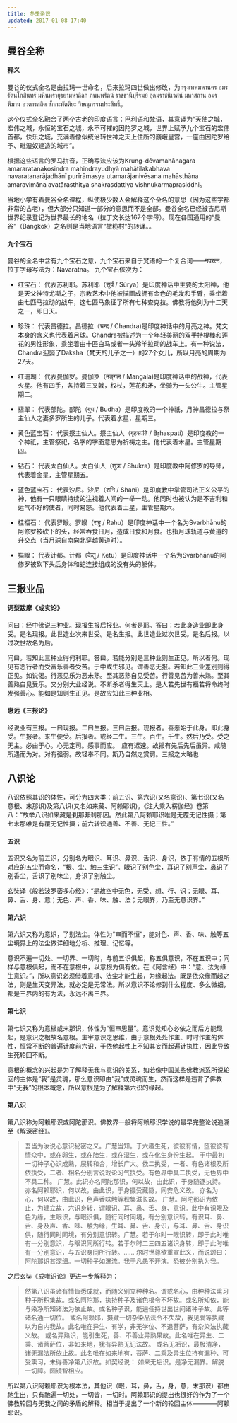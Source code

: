 ```yaml
---
title: 冬季杂识
updated: 2017-01-08 17:40
---
```


## 曼谷全称

#### 释义

曼谷的仪式全名是由拉玛一世命名，后来拉玛四世做出修改，为กรุงเทพมหานคร อมรรัตนโกสินทร์ มหินทรายุธยามหาดิลก ภพนพรัตน์ ราชธานีบุรีรมย์ อุดมราชนิเวศน์ มหาสถาน อมรพิมาน อวตารสถิต สักกะทัตติยะ วิษณุกรรมประสิทธิ์。

这个仪式全名融合了两个古老的印度语言：巴利语和梵语，其意译为“天使之城，宏伟之城，永恒的宝石之城，永不可摧的因陀罗之城，世界上赋予九个宝石的宏伟首都，快乐之城，充满着像似统治转世神之天上住所的巍峨皇宫，一座由因陀罗给予、毗湿奴建造的城市”。

根据这些语言的罗马拼音，正确写法应该为Krung-dēvamahānagara amararatanakosindra mahindrayudhyā mahātilakabhava navaratanarājadhānī purīrāmasya utamarājanivēsana mahāsthāna amaravimāna avatārasthitya shakrasdattiya vishnukarmaprasiddhi。

当地小学有着曼谷全名课程，纵使极少数人会解释这个全名的意思（因为这些字都非常的古老），但大部分只知道一部分的意思而不是全部。曼谷全名已经被吉尼斯世界纪录登记为世界最长的地名（拉丁文长达167个字母）。现在各国通用的“曼谷”（Bangkok）之名则是当地语言“橄榄村”的转译。。

#### 九个宝石

曼谷的全名中含有九个宝石之意，九个宝石来自于梵语的一个复合词——नवरत्न，拉丁字母写法为：Navaratna。
九个宝石依次为：

+ 红宝石︰
代表苏利耶。苏利耶（सूर्य / Sūrya）是印度神话中主要的太阳神，他是天父神特尤斯之子，宗教艺术中他被描画成拥有金色的毛发和手臂，乘坐着由七匹马拉动的战车，这七匹马象征了所有七种查克拉。佛教将他列为十二天之一，即日天。

+ 珍珠︰
代表昌德拉。昌德拉（चन्द्र / Chandra)是印度神话中的月亮之神。梵文本身的含义也代表着月球。Chandra被描述为一个年轻美丽的双手持棍棒和莲花的男性形象，乘坐着由十匹白马或者一头羚羊拉动的战车上。有一种说法，Chandra迎娶了Daksha（梵天的儿子之一）的27个女儿，所以月亮的周期为27天。

+ 红珊瑚︰
代表曼伽罗。曼伽罗（मङ्गल / Mangala)是印度神话中的战神，代表火星。他有四手，各持着三叉戟，权杖，莲花和矛，坐骑为一头公牛。主管星期二。

+ 翡翠︰
代表部陀。部陀（बुध / Budha）是印度教的一个神祇，月神昌德拉与祭主仙人之妻多罗所生的儿子。代表着水星，星期三。

+ 黄色蓝宝石︰
代表祭主仙人。祭主仙人（बृहस्पति / Bṛhaspati）是印度教的一个神祇，主管祭祀，名字的字面意思为祈祷之主。他代表着木星。主管星期四。

+ 钻石：
代表太白仙人。太白仙人（शुक्र / Shukra）是印度教中阿修罗的导师，代表着金星，主管星期五。

+ 蓝色蓝宝石：
代表沙尼。沙尼（शनि / Shani）是印度教中掌管司法正义公平的神，他有一只眼睛持续的注视着人间的一举一动。他同时也被认为是不吉利和运气不好的使者，同时易怒。他代表着土星，主管星期六。

+ 桂榴石：
代表罗睺。罗睺（राहु / Rahu）是印度神话中一个名为Svarbhānu的阿修罗被砍下的头，经常吞食日月，造成日食和月食。也指月球轨道与黄道的升交点（当月球自南向北穿越黄道时）。

+ 猫眼：
代表计都。计都（केतु / Ketu）是印度神话中一个名为Svarbhānu的阿修罗被砍下头后身体和蛇连接组成的没有头的躯体。

## 三报业品

#### 诃梨跋摩《成实论》

问曰：经中佛说三种业。现报生报后报业。何者是耶。答曰：若此身造业即此身受。是名现报。此世造业次来世受。是名生报。此世造业过次世受。是名后报。以过次世故名为后。

问曰。若知此三种业得何利耶。答曰。若能分别是三种业则生正见。所以者何。现见有恶行者而受富乐善者受苦。于中或生邪见。谓善恶无报。若知此三业差别则得正见。如说偈。行恶见乐为恶未熟。至其恶熟自见受苦。行善见苦为善未熟。至其善熟自见受乐。又分别大业经说。不断杀者得生天上。是人若先世有福若将命终时发强善心。能如是知则生正见。是故应知此三种业相。

#### 惠远《三报论》

经说业有三报。一曰现报。二曰生报。三曰后报。现报者。善恶始于此身。即此身受。生报者。来生便受。后报者。或经二生。三生。百生。千生。然后乃受。受之无主。必由于心。心无定司。感事而应。　应有迟速。故报有先后先后虽异。咸随所遇而为对。对有强弱。故轻奉不同。斯乃自然之赏罚。三报之大略也

## 八识论

八识依照其识的体性，可分为四大类：前五识、第六识(又名意识)、第七识(又名意根、末那识)及第八识(又名如来藏、阿赖耶识)。《注大乘入楞伽经》卷第八：“故举八识如来藏是刹那非刹那因。然此第八阿赖耶识唯是无覆无记性摄；第七末那唯是有覆无记性摄；前六转识通善、不善、无记三性。”

#### 五识

五识又名为前五识，分别名为眼识、耳识、鼻识、舌识、身识，依于有情的五根所对应的五尘而命名，“根、尘、触三生识”。眼识了别色尘，耳识了别声尘，鼻识了别香尘，舌识了别味尘，身识了别触尘。

玄奘译《般若波罗密多心经》：“是故空中无色，无受、想、行、识；无眼、耳、鼻、舌、身、意；无色、声、香、味、触、法；无眼界，乃至无意识界。”

#### 第六识

第六识又称为意识，了别法尘。体性为“审而不恒”，能对色、声、香、味、触等五尘境界上的法尘做详细地分析、推理、记忆等。

意识不遍一切处、一切界、一切时，与前五识俱起，称五俱意识，不在五识中；同样与意根俱起，而不在意根中，以意根为俱有依。在《阿含经》中：“意、法为缘生意识。”，所以意识必须借着意根、法尘才能生起，为缘起法。既是依众缘而起之法，则是生灭变异法，就必定是无常法。所以意识不论修到什么程度、多么微细，都是三界内的有为法，永远不离三界。

#### 第七识

第七识又称为意根或末那识，体性为“恒审思量”。意识觉知心必依之而后方能现起，是意识之根故名意根。主宰意识之思维，由于意根处处作主、时时作主的体性，恒常不断的普遍计度前六识，于依他起性上不知其妄而起遍计执性，因此导致生死轮回不断。

意根的概念的兴起是为了解释无我与意识的关系，如若像中国某些佛教派系所说轮回的主体是“我”是灵魂，那么意识即由“我”或灵魂而生，然而这样是违背了佛教中“无我”的根本概念，所以意根是为了解释第六识的缘起。

#### 第八识

第八识称为阿赖耶识或阿陀那识。佛教界一般将阿赖耶识学说的最早完整论说追溯至《解深密经》。

> 吾当为汝说心意识秘密之义。广慧当知。于六趣生死，彼彼有情，堕彼彼有情众中，或在卵生，或在胎生，或在湿生，或在化生身份生起。
于中最初一切种子心识成熟，展转和合，增长广大。依二执受，一者、有色诸根及所依执受，二者、相名分别言说戏论习气执受。有色界中具二执受，无色界中不具二种。
广慧。此识亦名阿陀那识，何以故，由此识，于身随逐执持。
亦名阿赖耶识，何以故，由此识，于身摄受藏隐，同安危义故。
亦名为心，何以故，由此识，色声香味触等积集滋长故。
广慧。阿陀那识为依止，为建立故，六识身转，谓眼识、耳、鼻、舌、身、意识。此中有识眼及色为缘，生眼识，与眼识俱，随行同时同境，有分别意识转。有识耳、鼻、舌、身及声、香、味、触为缘，生耳、鼻、舌、身识，与耳、鼻、舌、身识俱，随行同时同境，有分别意识转。广慧。若于尔时一眼识转，即于此时唯有一分别意识，与眼识同所行转。若于尔时二三四五诸识身转，即于此时唯有一分别意识，与五识身同所行转。……
尔时世尊欲重宣此义，而说颂曰：阿陀那识甚深细。一切种子如瀑流。我于凡愚不开演。恐彼分别执为我。

之后玄奘《成唯识论》更进一步解释为：

>	然第八识虽诸有情皆悉成就，而随义别立种种名。谓或名心，由种种法熏习种子所积集故。或名阿陀那，执持种子及诸色根令不坏故。或名所知依，能与染净所知诸法为依止故。或名种子识，能遍任持世出世间诸种子故。此等诸名通一切位。
或名阿赖耶，摄藏一切杂染品法令不失故，我见爱等执藏以为自内我故。此名唯在异生、有学，非无学位、不退菩萨，有杂染法执藏义故。
或名异熟识，能引生死，善、不善业异熟果故。此名唯在异生、二乘、诸菩萨位，非如来地，犹有异熟无记法故。
或名无垢识，最极清净，诸无漏法所依止故。此名唯在如来地有，菩萨、二乘及异生位持有漏种、可受熏习，未得善净第八识故。如契经说：
如来无垢识。是净无漏界。解脱一切障。圆镜智相应。

所以第八识阿赖耶识为根本法，其他识（眼，耳，鼻，舌，身，意，末那识）都由祂生出，只有祂遍一切处，一切皆，一切时。阿赖耶识的提出也很好的作为了一个佛教轮回与无我之间的矛盾的解释。相当于提出了一个新的轮回主体————阿赖耶识。
